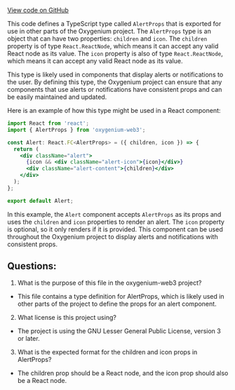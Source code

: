 [View code on GitHub](https://github.com/oxygenium/oxygenium-web3/packages/web3-react/src/components/Common/Alert/types.ts)

This code defines a TypeScript type called `AlertProps` that is exported for use in other parts of the Oxygenium project. The `AlertProps` type is an object that can have two properties: `children` and `icon`. The `children` property is of type `React.ReactNode`, which means it can accept any valid React node as its value. The `icon` property is also of type `React.ReactNode`, which means it can accept any valid React node as its value.

This type is likely used in components that display alerts or notifications to the user. By defining this type, the Oxygenium project can ensure that any components that use alerts or notifications have consistent props and can be easily maintained and updated.

Here is an example of how this type might be used in a React component:

```jsx
import React from 'react';
import { AlertProps } from 'oxygenium-web3';

const Alert: React.FC<AlertProps> = ({ children, icon }) => {
  return (
    <div className="alert">
      {icon && <div className="alert-icon">{icon}</div>}
      <div className="alert-content">{children}</div>
    </div>
  );
};

export default Alert;
```

In this example, the `Alert` component accepts `AlertProps` as its props and uses the `children` and `icon` properties to render an alert. The `icon` property is optional, so it only renders if it is provided. This component can be used throughout the Oxygenium project to display alerts and notifications with consistent props.
## Questions: 
 1. What is the purpose of this file in the oxygenium-web3 project?
- This file contains a type definition for AlertProps, which is likely used in other parts of the project to define the props for an alert component.

2. What license is this project using?
- The project is using the GNU Lesser General Public License, version 3 or later.

3. What is the expected format for the children and icon props in AlertProps?
- The children prop should be a React node, and the icon prop should also be a React node.